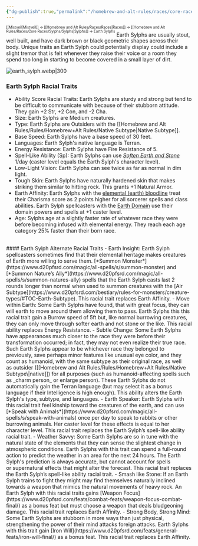 ```yaml
---
{"dg-publish":true,"permalink":"/homebrew-and-alt-rules/races/core-races/sylphs/earth-sylphs/"}
---
```


<sup><sup>[[Mistveil\|Mistveil]] → [[Homebrew and Alt Rules/Races/Races\|Races]] → [[Homebrew and Alt Rules/Races/Core Races/Sylphs/Sylphs\|Sylphs]] → Earth Sylphs</sup></sup>
Earth Sylphs are usually stout, well built, and have dark brown or black geometric shapes across their body. Unique traits an Earth Sylph could potentially display could include a slight tremor that is felt whenever they raise their voice or a room they spend too long in starting to become covered in a small layer of dirt. 

![earth_sylph.webp|300](/img/user/Attachments/earth_sylph.webp)

### Earth Sylph Racial Traits
- Ability Score Racial Traits: Earth Sylphs are sturdy and strong but tend to be difficult to communicate with because of their stubborn attitude. They gain +2 Str, +2 Con, and -2 Cha.
- Size: Earth Sylphs are Medium creatures.
- Type: Earth Sylphs are Outsiders with the [[Homebrew and Alt Rules/Rules/Homebrew+Alt Rules/Native Subtype\|Native Subtype]].
- Base Speed: Earth Sylphs have a base speed of 30 feet.
- Languages: Earth Sylph's native language is Terran.
- Energy Resistance: Earth Sylphs have Fire Resistance of 5.
- Spell-Like Ability (Sp): Earth Sylphs can use [*Soften Earth and Stone*](https://www.d20pfsrd.com/magic/all-spells/s/soften-earth-and-stone/) 1/day (caster level equals the Earth Sylph's character level).
- Low-Light Vision: Earth Sylphs can see twice as far as normal in dim light.
- Tough Skin: Earth Sylphs have naturally hardened skin that makes striking them similar to hitting rock. This grants +1 Natural Armor.
- Earth Affinity: Earth Sylphs with the [elemental (earth) bloodline](https://www.d20pfsrd.com/classes/core-classes/sorcerer/bloodlines/bloodlines-from-paizo/elemental-bloodline) treat their Charisma score as 2 points higher for all sorcerer spells and class abilities. Earth Sylph spellcasters with the [Earth Domain](https://www.d20pfsrd.com/classes/core-classes/cleric/domains/paizo-domains/earth-domain/) use their domain powers and spells at +1 caster level.
- Age: Sylphs age at a slightly faster rate of whatever race they were before becoming infused with elemental energy. They reach each age category 25% faster than their born race.
<br>
#### Earth Sylph Alternate Racial Traits
- Earth Insight: Earth Sylph spellcasters sometimes find that their elemental heritage makes creatures of Earth more willing to serve them. [*Summon Monster*](https://www.d20pfsrd.com/magic/all-spells/s/summon-monster) and [*Summon Nature’s Ally*](https://www.d20pfsrd.com/magic/all-spells/s/summon-natures-ally) spells that the Earth Sylph casts last 2 rounds longer than normal when used to summon creatures with the [Air Subtype](https://www.d20pfsrd.com/bestiary/rules-for-monsters/creature-types/#TOC-Earth-Subtype). This racial trait replaces Earth Affinity.
- Move within Earth: Some Earth Sylphs have found, that with great focus, they can will earth to move around them allowing them to pass. Earth Sylphs this this racial trait gain a Burrow speed of 5ft but, like normal burrowing creatures, they can only move through softer earth and not stone or the like. This racial ability replaces Energy Resistance.
- Subtle Change: Some Earth Sylphs have appearances much closer to the race they were before their transformation occurred; in fact, they may not even realize their true race. Such Earth Sylphs appear to be whichever race they belonged to previously, save perhaps minor features like unusual eye color, and they count as humanoid, with the same subtype as their original race, as well as outsider ([[Homebrew and Alt Rules/Rules/Homebrew+Alt Rules/Native Subtype\|native]]) for all purposes (such as humanoid-affecting spells such as _charm person_ or enlarge person). These Earth Sylphs do not automatically gain the Terran language (but may select it as a bonus language if their Intelligence is high enough). This ability alters the Earth Sylph's type, subtype, and languages.
- Earth Speaker: Earth Sylphs with this racial trait feel kinship toward the creatures of the earth, and can use [*Speak with Animals*](https://www.d20pfsrd.com/magic/all-spells/s/speak-with-animals) once per day to speak to rabbits or other burrowing animals. Her caster level for these effects is equal to her character level. This racial trait replaces the Earth Sylph’s spell-like ability racial trait.
- Weather Savvy: Some Earth Sylphs are so in tune with the natural state of the elements that they can sense the slightest change in atmospheric conditions. Earth Sylphs with this trait can spend a full-round action to predict the weather in an area for the next 24 hours. The Earth Sylph's prediction is always accurate, but cannot account for spells or supernatural effects that might alter the forecast. This racial trait replaces the Earth Sylph’s spell-like ability racial trait.
- Smash like Stone: If an Earth Sylph trains to fight they might may find themselves naturally inclined towards a weapon that mimics the natural movements of heavy rock. An Earth Sylph with this racial traits gains [Weapon Focus](https://www.d20pfsrd.com/feats/combat-feats/weapon-focus-combat-final/) as a bonus feat but must choose a weapon that deals bludgeoning damage. This racial trait replaces Earth Affinity.
- Strong Body, Strong Mind: Some Earth Sylphs are stubborn in more ways than just physical, strengthening the power of their mind attacks foreign attacks. Earth Sylphs with this trait gain [Iron Will](https://www.d20pfsrd.com/feats/general-feats/iron-will-final/) as a bonus feat. This racial trait replaces Earth Affinity.